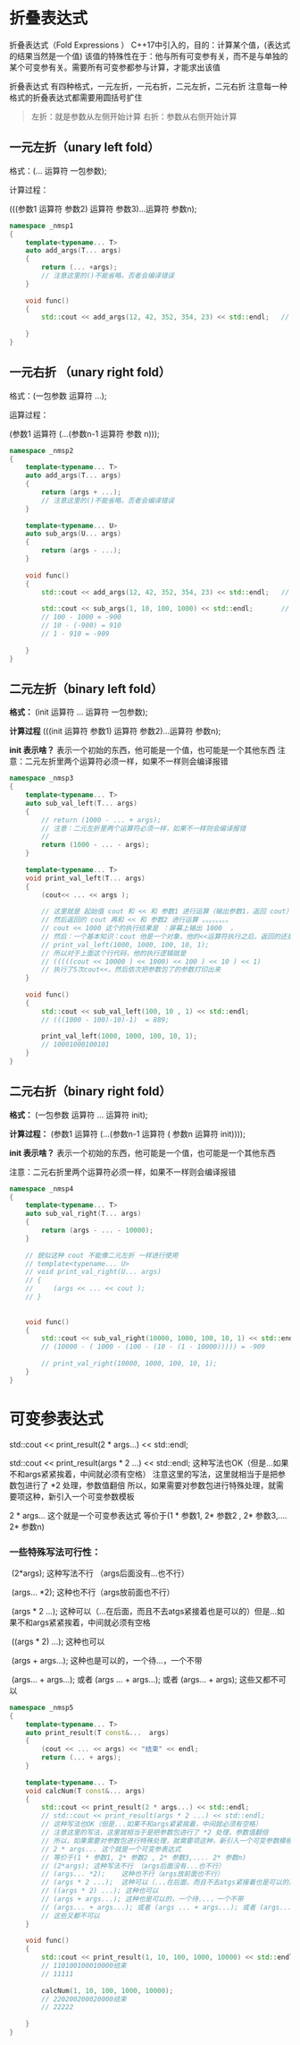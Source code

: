 # 折叠表达式

折叠表达式（Fold Expressions ）
C++17中引入的，目的：计算某个值，(表达式的结果当然是一个值)
该值的特殊性在于：他与所有可变参有关，而不是与单独的某个可变参有关。需要所有可变参都参与计算，才能求出该值

折叠表达式 有四种格式，一元左折，一元右折，二元左折，二元右折
注意每一种格式的折叠表达式都需要用圆括号扩住

> 左折：就是参数从左侧开始计算
> 右折：参数从右侧开始计算



## 一元左折（unary left fold）

格式：(... 运算符  一包参数);

计算过程：

(((参数1  运算符 参数2) 运算符 参数3)...运算符 参数n);

```c++
namespace _nmsp1
{
    template<typename... T>
    auto add_args(T... args)
    {
        return (... +args);
        // 注意这里的()不能省略，否者会编译错误
    }
    
    void func()
    {
        std::cout << add_args(12, 42, 352, 354, 23) << std::endl;   // 783
        
    }
}
```



## 一元右折 （unary right fold）


格式：(一包参数 运算符 ...);

运算过程：

(参数1 运算符 (...(参数n-1 运算符 参数 n)));

```c++
namespace _nmsp2
{
    template<typename... T>
    auto add_args(T... args)
    {
        return (args + ...);
        // 注意这里的()不能省略，否者会编译错误
    }
    
    template<typename... U>
    auto sub_args(U... args)
    {
        return (args - ...);
    }
    
    void func()
    {
        std::cout << add_args(12, 42, 352, 354, 23) << std::endl;   // 783
        
        std::cout << sub_args(1, 10, 100, 1000) << std::endl;       // -909
        // 100 - 1000 = -900
        // 10 - (-900) = 910
        // 1 - 910 = -909
        
    }
}
```



## 二元左折（binary left fold）

**格式：**
(init 运算符 ... 运算符 一包参数);

**计算过程**
(((init 运算符 参数1) 运算符 参数2)...运算符 参数n);

**init 表示啥？**
表示一个初始的东西，他可能是一个值，也可能是一个其他东西
注意：二元左折里两个运算符必须一样，如果不一样则会编译报错

```c++
namespace _nmsp3
{
    template<typename... T>
    auto sub_val_left(T... args)
    {
        // return (1000 - ... + args);
        // 注意：二元左折里两个运算符必须一样，如果不一样则会编译报错
        // 
        return (1000 - ... - args);
    }
    
    template<typename... T>
    void print_val_left(T... args)
    {
        (cout<< ... << args );
        
        // 这里就是 起始值 cout 和 << 和 参数1 进行运算（输出参数1，返回 cout）
        // 然后返回的 cout 再和 << 和 参数2 进行运算 。。。。。。。。
        // cout << 1000 这个的执行结果是 ：屏幕上输出 1000  ，
        // 然后：一个基本知识：cout 他是一个对象，他的<<运算符执行之后，返回的还是一个 cout 对象 
        // print_val_left(1000, 1000, 100, 10, 1);
        // 所以对于上面这个行代码，他的执行逻辑就是
        // (((((cout << 10000 ) << 1000) << 100 ) << 10 ) << 1)
        // 执行了5次cout<<，然后依次把参数包了的参数打印出来
    }
    
    void func()
    {
        std::cout << sub_val_left(100, 10 , 1) << std::endl;
        // (((1000 - 100)-10)-1)  = 889;
        
        print_val_left(1000, 1000, 100, 10, 1);
        // 10001000100101
    }
}
```



## 二元右折（binary right fold）

**格式：**
(一包参数 运算符 ... 运算符 init);

**计算过程：**
(参数1 运算符 (...(参数n-1 运算符 ( 参数n 运算符 init))));  

**init 表示啥？**
表示一个初始的东西，他可能是一个值，也可能是一个其他东西

注意：二元右折里两个运算符必须一样，如果不一样则会编译报错

```c++
namespace _nmsp4
{
    template<typename... T>
    auto sub_val_right(T... args)
    {
        return (args - ... - 10000);
    }
    
    // 貌似这种 cout 不能像二元左折 一样进行使用
    // template<typename... U>
    // void print_val_right(U... args)
    // {
    //     (args << ... << cout );
    // }
    
    
    void func()
    {
        std::cout << sub_val_right(10000, 1000, 100, 10, 1) << std::endl;   // -909
        // (10000 - ( 1000 - (100 - (10 - (1 - 10000))))) = -909
        
        // print_val_right(10000, 1000, 100, 10, 1);
    }
}

```



# 可变参表达式

std::cout << print_result(2 * args...) << std::endl;

std::cout << print_result(args * 2 ...) << std::endl; 
这种写法也OK（但是...如果不和args紧紧挨着，中间就必须有空格）
注意这里的写法，这里就相当于是把参数包进行了 *2 处理，参数值翻倍
所以，如果需要对参数包进行特殊处理，就需要项这种，新引入一个可变参数模板
        

2 * args... 这个就是一个可变参表达式
等价于(1 * 参数1, 2* 参数2 , 2* 参数3,.... 2* 参数n)

### 一些特殊写法可行性：

​        (2*args); 这种写法不行 （args后面没有...也不行）

​        (args... *2);    这种也不行（args放前面也不行）

​        (args * 2 ...);  这种可以（...在后面，而且不去atgs紧接着也是可以的）但是...如果不和args紧紧挨着，中间就必须有空格

​        ((args * 2) ...); 这种也可以 

​        (args + args...); 这种也是可以的，一个待...，一个不带 

​        (args... + args...); 或者 (args ... + args...); 或者 (args... + args);  这些又都不可以



```c++
namespace _nmsp5
{
    template<typename... T>
    auto print_result(T const&...  args)
    {
        (cout << ... << args) << "结束" << endl;
        return (... + args);
    }
    
    template<typename... T>
    void calcNum(T const&... args)
    {
        std::cout << print_result(2 * args...) << std::endl;
        // std::cout << print_result(args * 2 ...) << std::endl; 
        // 这种写法也OK（但是...如果不和args紧紧挨着，中间就必须有空格）
        // 注意这里的写法，这里就相当于是把参数包进行了 *2 处理，参数值翻倍
        // 所以，如果需要对参数包进行特殊处理，就需要项这种，新引入一个可变参数模板
        // 2 * args... 这个就是一个可变参表达式
        // 等价于(1 * 参数1, 2* 参数2 , 2* 参数3,.... 2* 参数n)
        // (2*args); 这种写法不行 （args后面没有...也不行）
        // (args... *2);    这种也不行（args放前面也不行）
        // (args * 2 ...);  这种可以（...在后面，而且不去atgs紧接着也是可以的）但是...如果不和args紧紧挨着，中间就必须有空格
        // ((args * 2) ...); 这种也可以 
        // (args + args...); 这种也是可以的，一个待...，一个不带 
        // (args... + args...); 或者 (args ... + args...); 或者 (args... + args);
        // 这些又都不可以
    }
    
    void func()
    {
        std::cout << print_result(1, 10, 100, 1000, 10000) << std::endl;
        // 110100100010000结束
        // 11111
        
        calcNum(1, 10, 100, 1000, 10000);
        // 220200200020000结束
        // 22222
        
    }
}
```

